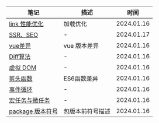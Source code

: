 | 笔记 | 描述 | 时间 |
|-----|------|------|
| [link 性能优化](/md/html.md#性能优化)  | 加载优化 | 2024.01.16 |
| [SSR、SEO](/md/html.md#ssr-服务端渲染-seo-优化)  | - | 2024.01.17 |
| [vue差异](/md/vue.md#vue2-与-vue3-差异)  | vue 版本差异 | 2024.01.16 |
| [Diff算法](/md/vue.md#diff-算法-广度优先算法)  | - | 2024.01.16 |
| [虚拟 DOM](/md/vue.md#虚拟-dom)  | - | 2024.01.16 |
| [剪头函数](/md/js.md#剪头函数和普通函数)  |  ES6函数差异 | 2024.01.16 |
| [事件循环](/md/js.md#事件循环)  | - | 2024.01.16 |
| [宏任务与微任务](/md/js.md#宏任务与微任务)  | - | 2024.01.16 |
| [package 版本符号](/md/package.json.md#版本号有前缀或)  |  包版本前符号描述 | 2024.01.16 |


